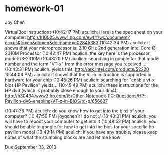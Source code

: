 homework-01
===========
Joy Chen

VirtualBox Instructions
(10:42:17 PM) aculich: Here is the spec sheet on your computer: 
                       http://h10025.www1.hp.com/ewfrf/wc/document?cc=us&lc=en&dlc=en&docname=c02845383
(10:42:34 PM) aculich: it shows that your microprocessor is: 2.10 GHz 2nd generation Intel Core i3-2310M Processor
(10:42:47 PM) aculich: the key here is the processor model:  i3-2310M
(10:43:20 PM) aculich: searching in google for that model number and the term "VT-x" 
                       from the error message you received....
(10:43:31 PM) aculich: yields this: http://ark.intel.com/products/52220
10:44:04 PM) aculich:  it shows that the VT-x instruction is supported in hardware for your chip
(10:45:26 PM) aculich: searching for "enable vt-x bios HP Pavilion" yields...
(10:45:49 PM) aculich: these instructions for the HP dv6 
                      (which is probably close enough to your dm4): 
                       http://h30434.www3.hp.com/t5/Other-Notebook-PC-Questions/HP-Pavilion-dv6-enabling-VT-x-in-BIOS/td-p/656627

(10:47:36 PM) aculich: do you know how to get into the bios of your computer?
(10:47:50 PM) joyqchen1: I do not :/
(10:48:31 PM) aculich: you will have to reboot your computer to get into it
(10:48:52 PM) aculich: you should be able to google for how to get into the bios for your specific hp pavilion model
(10:49:14 PM) aculich: if you have any trouble, please keep notes of what the stumbling blocks are and let me know

Due September 03, 2013
